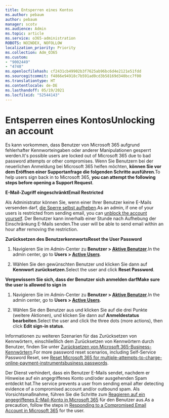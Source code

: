 ```yaml
---
title: Entsperren eines Kontos
ms.author: pebaum
author: pebaum
manager: scotv
ms.audience: Admin
ms.topic: article
ms.service: o365-administration
ROBOTS: NOINDEX, NOFOLLOW
localization_priority: Priority
ms.collection: Adm_O365
ms.custom:
- "9002449"
- "4748"
ms.openlocfilehash: cf2431cb49902b3f7625ab96bc6d4e2121e51fdd
ms.sourcegitcommit: f4866e94918c7b591ad0cd3b58169d340bcc7f00
ms.translationtype: HT
ms.contentlocale: de-DE
ms.lasthandoff: 05/19/2021
ms.locfileid: "52544143"
---
```

# <a name="unlocking-an-account"></a><span data-ttu-id="6d0ce-102">Entsperren eines Kontos</span><span class="sxs-lookup"><span data-stu-id="6d0ce-102">Unlocking an account</span></span>

<span data-ttu-id="6d0ce-103">Es kann vorkommen, dass Benutzer von Microsoft 365 aufgrund fehlerhafter Kennworteingaben oder anderer Manipulationen gesperrt werden.</span><span class="sxs-lookup"><span data-stu-id="6d0ce-103">It's possible users are locked out of Microsoft 365 due to bad password attempts or other compromises.</span></span> <span data-ttu-id="6d0ce-104">Wenn Sie Benutzern bei der neuerlichen Anmeldung bei Microsoft 365 helfen möchten, **können Sie vor dem Eröffnen einer Supportanfrage die folgenden Schritte ausführen**.</span><span class="sxs-lookup"><span data-stu-id="6d0ce-104">To help users sign back in to Microsoft 365, **you can attempt the following steps before opening a Support Request**.</span></span> 

<span data-ttu-id="6d0ce-105">**E-Mail-Zugriff eingeschränkt**</span><span class="sxs-lookup"><span data-stu-id="6d0ce-105">**Email Restricted**</span></span>

<span data-ttu-id="6d0ce-106">Als Administrator können Sie, wenn einer Ihrer Benutzer keine E-Mails versenden darf, [die Sperre selbst aufheben](/microsoft-365/security/office-365-security/removing-user-from-restricted-users-portal-after-spam).</span><span class="sxs-lookup"><span data-stu-id="6d0ce-106">As an admin, if one of your users is restricted from sending email, you can [unblock the account yourself](/microsoft-365/security/office-365-security/removing-user-from-restricted-users-portal-after-spam).</span></span> <span data-ttu-id="6d0ce-107">Der Benutzer kann innerhalb einer Stunde nach Aufhebung der Einschränkung E-Mails senden.</span><span class="sxs-lookup"><span data-stu-id="6d0ce-107">The user will be able to send email within an hour after removing the restriction.</span></span>

<span data-ttu-id="6d0ce-108">**Zurücksetzen des Benutzerkennworts**</span><span class="sxs-lookup"><span data-stu-id="6d0ce-108">**Reset the User Password**</span></span>

1. <span data-ttu-id="6d0ce-109">Navigieren Sie im Admin-Center zu **Benutzer > [Aktive Benutzer](https://admin.microsoft.com/Adminportal/Home?source=applauncher#/users)**.</span><span class="sxs-lookup"><span data-stu-id="6d0ce-109">In the admin center, go to **Users > [Active Users](https://admin.microsoft.com/Adminportal/Home?source=applauncher#/users)**.</span></span>

2. <span data-ttu-id="6d0ce-110">Wählen Sie den gewünschten Benutzer und klicken Sie dann auf **Kennwort zurücksetzen**.</span><span class="sxs-lookup"><span data-stu-id="6d0ce-110">Select the user and click **Reset Password**.</span></span>

<span data-ttu-id="6d0ce-111">**Vergewissern Sie sich, dass der Benutzer sich anmelden darf**</span><span class="sxs-lookup"><span data-stu-id="6d0ce-111">**Make sure the user is allowed to sign in**</span></span>

1. <span data-ttu-id="6d0ce-112">Navigieren Sie im Admin-Center zu **Benutzer > [Aktive Benutzer](https://admin.microsoft.com/Adminportal/Home?source=applauncher#/users)**.</span><span class="sxs-lookup"><span data-stu-id="6d0ce-112">In the admin center, go to **Users > [Active Users](https://admin.microsoft.com/Adminportal/Home?source=applauncher#/users)**.</span></span>

2. <span data-ttu-id="6d0ce-113">Wählen Sie den Benutzer aus und klicken Sie auf die drei Punkte (weitere Aktionen), und klicken Sie dann auf **Anmeldestatus bearbeiten**.</span><span class="sxs-lookup"><span data-stu-id="6d0ce-113">Select the user and click the three dots (more actions), then click **Edit sign-in status**.</span></span>

<span data-ttu-id="6d0ce-114">Informationen zu weiteren Szenarien für das Zurücksetzen von Kennwörtern, einschließlich dem Zurücksetzen von Kennwörtern durch Benutzer, finden Sie unter [Zurücksetzen von Microsoft 365-Business-Kennwörtern](/microsoft-365/admin/add-users/reset-passwords).</span><span class="sxs-lookup"><span data-stu-id="6d0ce-114">For more password reset scenarios, including Self-Service Password Reset, see [Reset Microsoft 365 for multiple-attempts-to-charge-online-payment-instrumentsbusiness passwords](/microsoft-365/admin/add-users/reset-passwords).</span></span>

<span data-ttu-id="6d0ce-115">Der Dienst verhindert, dass ein Benutzer E-Mails sendet, nachdem er Hinweise auf ein angegriffenes Konto und/oder ausgehenden Spam entdeckt hat.</span><span class="sxs-lookup"><span data-stu-id="6d0ce-115">The service prevents a user from sending email after detecting evidence of a compromised account and/or outbound spam.</span></span> <span data-ttu-id="6d0ce-116">Als Vorsichtsmaßnahme, führen Sie die Schritte zum [Reagieren auf ein angegriffenes E-Mail-Konto in Microsoft 365](/microsoft-365/security/office-365-security/responding-to-a-compromised-email-account) für den Benutzer aus.</span><span class="sxs-lookup"><span data-stu-id="6d0ce-116">As a precaution, follow the steps in [Responding to a Compromised Email Account in Microsoft 365](/microsoft-365/security/office-365-security/responding-to-a-compromised-email-account) for the user.</span></span>
